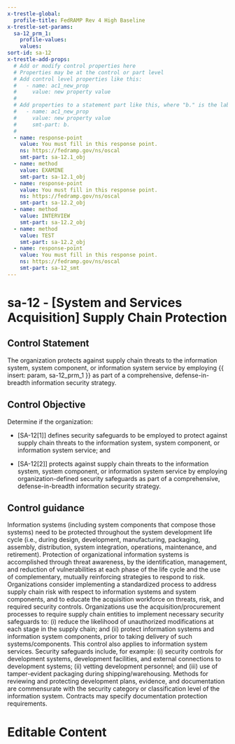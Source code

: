 ```yaml
---
x-trestle-global:
  profile-title: FedRAMP Rev 4 High Baseline
x-trestle-set-params:
  sa-12_prm_1:
    profile-values:
    values:
sort-id: sa-12
x-trestle-add-props:
  # Add or modify control properties here
  # Properties may be at the control or part level
  # Add control level properties like this:
  #   - name: ac1_new_prop
  #     value: new property value
  #
  # Add properties to a statement part like this, where "b." is the label of the target statement part
  #   - name: ac1_new_prop
  #     value: new property value
  #     smt-part: b.
  #
  - name: response-point
    value: You must fill in this response point.
    ns: https://fedramp.gov/ns/oscal
    smt-part: sa-12.1_obj
  - name: method
    value: EXAMINE
    smt-part: sa-12.1_obj
  - name: response-point
    value: You must fill in this response point.
    ns: https://fedramp.gov/ns/oscal
    smt-part: sa-12.2_obj
  - name: method
    value: INTERVIEW
    smt-part: sa-12.2_obj
  - name: method
    value: TEST
    smt-part: sa-12.2_obj
  - name: response-point
    value: You must fill in this response point.
    ns: https://fedramp.gov/ns/oscal
    smt-part: sa-12_smt
---
```


# sa-12 - \[System and Services Acquisition\] Supply Chain Protection

## Control Statement

The organization protects against supply chain threats to the information system, system component, or information system service by employing {{ insert: param, sa-12_prm_1 }} as part of a comprehensive, defense-in-breadth information security strategy.

## Control Objective

Determine if the organization:

- \[SA-12[1]\] defines security safeguards to be employed to protect against supply chain threats to the information system, system component, or information system service; and

- \[SA-12[2]\] protects against supply chain threats to the information system, system component, or information system service by employing organization-defined security safeguards as part of a comprehensive, defense-in-breadth information security strategy.

## Control guidance

Information systems (including system components that compose those systems) need to be protected throughout the system development life cycle (i.e., during design, development, manufacturing, packaging, assembly, distribution, system integration, operations, maintenance, and retirement). Protection of organizational information systems is accomplished through threat awareness, by the identification, management, and reduction of vulnerabilities at each phase of the life cycle and the use of complementary, mutually reinforcing strategies to respond to risk. Organizations consider implementing a standardized process to address supply chain risk with respect to information systems and system components, and to educate the acquisition workforce on threats, risk, and required security controls. Organizations use the acquisition/procurement processes to require supply chain entities to implement necessary security safeguards to: (i) reduce the likelihood of unauthorized modifications at each stage in the supply chain; and (ii) protect information systems and information system components, prior to taking delivery of such systems/components. This control also applies to information system services. Security safeguards include, for example: (i) security controls for development systems, development facilities, and external connections to development systems; (ii) vetting development personnel; and (iii) use of tamper-evident packaging during shipping/warehousing. Methods for reviewing and protecting development plans, evidence, and documentation are commensurate with the security category or classification level of the information system. Contracts may specify documentation protection requirements.

# Editable Content

<!-- Make additions and edits below -->
<!-- The above represents the contents of the control as received by the profile, prior to additions. -->
<!-- If the profile makes additions to the control, they will appear below. -->
<!-- The above markdown may not be edited but you may edit the content below, and/or introduce new additions to be made by the profile. -->
<!-- If there is a yaml header at the top, parameter values may be edited. Use --set-parameters to incorporate the changes during assembly. -->
<!-- The content here will then replace what is in the profile for this control, after running profile-assemble. -->
<!-- The added parts in the profile for this control are below.  You may edit them and/or add new ones. -->
<!-- Each addition must have a heading either of the form ## Control my_addition_name -->
<!-- or ## Part a. (where the a. refers to one of the control statement labels.) -->
<!-- "## Control" parts are new parts added after the statement part. -->
<!-- "## Part" parts are new parts added into the top-level statement part with that label. -->
<!-- Subparts may be added with nested hash levels of the form ### My Subpart Name -->
<!-- underneath the parent ## Control or ## Part being added -->
<!-- See https://ibm.github.io/compliance-trestle/tutorials/ssp_profile_catalog_authoring/ssp_profile_catalog_authoring for guidance. -->
